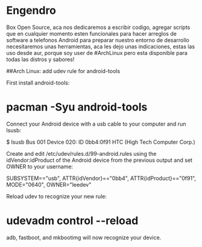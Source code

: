 # Engendro
Box Open Source, aca  nos dedicaremos a escribir codigo, agregar scripts que en cualquier momento  esten funcionales para hacer arreglos de software  a telefonos Android 
para preparar nuestro entorno de desarrollo necesitaremos unas herramientas, aca les dejo unas indicaciones, estas las uso 
desde aur, porque soy user de #ArchLinux pero esta disponible para  todas las distros y sabores! 

##Arch Linux: add udev rule for android-tools

First install android-tools:

# pacman -Syu android-tools

Connect your Android device with a usb cable to your computer and run lsusb:

$ lsusb
Bus 001 Device 020: ID 0bb4:0f91 HTC (High Tech Computer Corp.)  

Create and edit /etc/udev/rules.d/99-android.rules using the idVendor:idProduct of the Android device from the previous output and set OWNER to your username:

SUBSYSTEM=="usb", ATTR{idVendor}=="0bb4", ATTR{idProduct}=="0f91", MODE="0640", OWNER="leedev"  

Reload udev to recognize your new rule:

# udevadm control --reload

adb, fastboot, and mkbootimg will now recognize your device.

